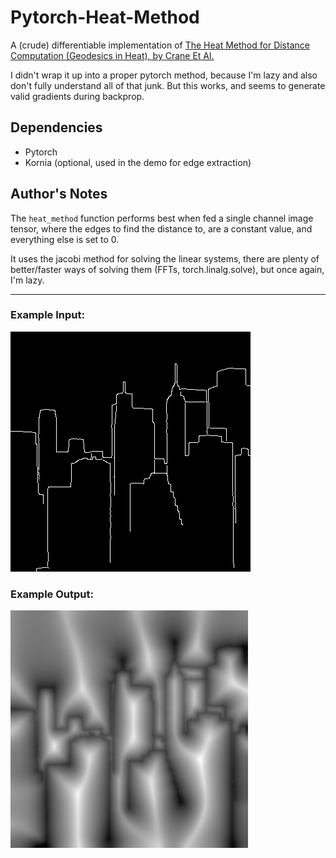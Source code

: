 # Pytorch-Heat-Method
A (crude) differentiable implementation of [The Heat Method for Distance Computation (Geodesics in Heat), by Crane Et Al.](https://www.cs.cmu.edu/~kmcrane/Projects/HeatMethod/)

I didn't wrap it up into a proper pytorch method, because I'm lazy and also don't fully understand all of that junk. But this works, and seems to generate valid gradients during backprop. 


## Dependencies
  - Pytorch
  - Kornia (optional, used in the demo for edge extraction)


## Author's Notes

The `heat_method` function performs best when fed a single channel image tensor, where the edges to find the distance to, are a constant value, and everything else is set to 0. 

It uses the jacobi method for solving the linear systems, there are plenty of better/faster ways of solving them (FFTs, torch.linalg.solve), but once again, I'm lazy.

---

### Example Input:

![Input Edges](https://github.com/jakericedesigns/Pytorch-Heat-Method/blob/main/assets/edges_out.png)

### Example Output:

![Output Distance](https://github.com/jakericedesigns/Pytorch-Heat-Method/blob/main/assets/depth_out.png)
